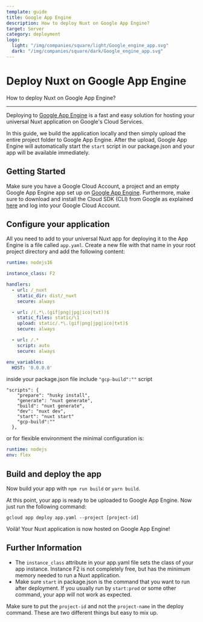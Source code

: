```yaml
---
template: guide
title: Google App Engine
description: How to deploy Nuxt on Google App Engine?
target: Server
category: deployment
logo:
  light: "/img/companies/square/light/Google_engine_app.svg"
  dark: "/img/companies/square/dark/Google_engine_app.svg"
---
```

# Deploy Nuxt on Google App Engine

How to deploy Nuxt on Google App Engine?

---

Deploying to [Google App Engine](https://cloud.google.com/appengine/) is a fast and easy solution for hosting your universal Nuxt application on Google's Cloud Services.

In this guide, we build the application locally and then simply upload the entire project folder to Google App Engine. After the upload, Google App Engine will automatically start the `start` script in our package.json and your app will be available immediately.

## Getting Started

Make sure you have a Google Cloud Account, a project and an empty Google App Engine app set up on [Google App Engine](https://cloud.google.com/appengine/). Furthermore, make sure to download and install the Cloud SDK (CLI) from Google as explained [here](https://cloud.google.com/sdk/) and log into your Google Cloud Account.

## Configure your application

All you need to add to your universal Nuxt app for deploying it to the App Engine is a file called `app.yaml`. Create a new file with that name in your root project directory and add the following content:

```yaml
runtime: nodejs16

instance_class: F2

handlers:
  - url: /_nuxt
    static_dir: dist/_nuxt
    secure: always

  - url: /(.*\.(gif|png|jpg|ico|txt))$
    static_files: static/\1
    upload: static/.*\.(gif|png|jpg|ico|txt)$
    secure: always

  - url: /.*
    script: auto
    secure: always

env_variables:
  HOST: '0.0.0.0'
```

inside your package.json file include `"gcp-build":""` script 

```
"scripts": {
    "prepare": "husky install",
    "generate": "nuxt generate",
    "build": "nuxt generate",
    "dev": "nuxt dev",
    "start": "nuxt start"
    "gcp-build":""
  },
```

or for flexible environment the minimal configuration is:

```yaml
runtime: nodejs
env: flex
```

## Build and deploy the app

Now build your app with `npm run build` or `yarn build`.

At this point, your app is ready to be uploaded to Google App Engine. Now just run the following command:

```
gcloud app deploy app.yaml --project [project-id]
```

Voilà! Your Nuxt application is now hosted on Google App Engine!

## Further Information

- The `instance_class` attribute in your app.yaml file sets the class of your app instance. Instance F2 is not completely free, but has the minimum memory needed to run a Nuxt application.
- Make sure `start` in package.json is the command that you want to run after deployment. If you usually run by `start:prod` or some other command, your app will not work as expected.

Make sure to put the `project-id` and not the `project-name` in the deploy command. These are two different things but easy to mix up.
